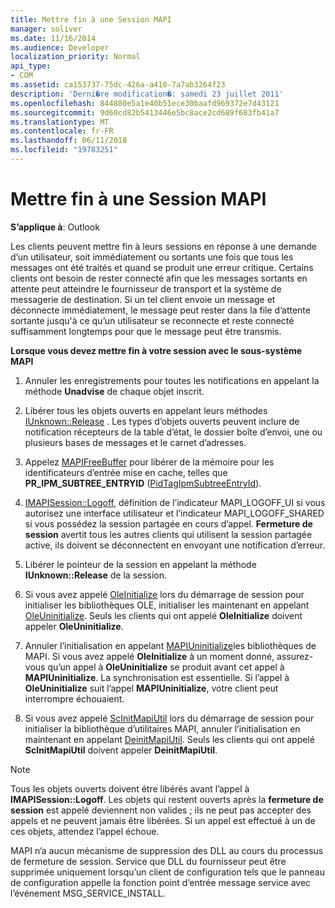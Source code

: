 ```yaml
---
title: Mettre fin à une Session MAPI
manager: soliver
ms.date: 11/16/2014
ms.audience: Developer
localization_priority: Normal
api_type:
- COM
ms.assetid: ca153737-75dc-426a-a410-7a7ab3264f23
description: 'Derni�re modification�: samedi 23 juillet 2011'
ms.openlocfilehash: 844880e5a1e40b51ece30baafd969372e7d43121
ms.sourcegitcommit: 9d60cd82b5413446e5bc8ace2cd689f683fb41a7
ms.translationtype: MT
ms.contentlocale: fr-FR
ms.lasthandoff: 06/11/2018
ms.locfileid: "19783251"
---
```

# <a name="ending-a-mapi-session"></a>Mettre fin à une Session MAPI

  
  
**S’applique à**: Outlook 
  
Les clients peuvent mettre fin à leurs sessions en réponse à une demande d’un utilisateur, soit immédiatement ou sortants une fois que tous les messages ont été traités et quand se produit une erreur critique. Certains clients ont besoin de rester connecté afin que les messages sortants en attente peut atteindre le fournisseur de transport et la système de messagerie de destination. Si un tel client envoie un message et déconnecte immédiatement, le message peut rester dans la file d’attente sortante jusqu'à ce qu’un utilisateur se reconnecte et reste connecté suffisamment longtemps pour que le message peut être transmis.
  
 **Lorsque vous devez mettre fin à votre session avec le sous-système MAPI**
  
1. Annuler les enregistrements pour toutes les notifications en appelant la méthode **Unadvise** de chaque objet inscrit. 
    
2. Libérer tous les objets ouverts en appelant leurs méthodes [IUnknown::Release](http://msdn.microsoft.com/en-us/library/ms682317%28VS.85%29.aspx) . Les types d’objets ouverts peuvent inclure de notification récepteurs de la table d’état, le dossier boîte d’envoi, une ou plusieurs bases de messages et le carnet d’adresses. 
    
3. Appelez [MAPIFreeBuffer](mapifreebuffer.md) pour libérer de la mémoire pour les identificateurs d’entrée mise en cache, telles que **PR_IPM_SUBTREE_ENTRYID** ([PidTagIpmSubtreeEntryId](pidtagipmsubtreeentryid-canonical-property.md)).
    
4. [IMAPISession::Logoff](imapisession-logoff.md), définition de l’indicateur MAPI_LOGOFF_UI si vous autorisez une interface utilisateur et l’indicateur MAPI_LOGOFF_SHARED si vous possédez la session partagée en cours d’appel. **Fermeture de session** avertit tous les autres clients qui utilisent la session partagée active, ils doivent se déconnectent en envoyant une notification d’erreur. 
    
5. Libérer le pointeur de la session en appelant la méthode **IUnknown::Release** de la session. 
    
6. Si vous avez appelé [OleInitialize](http://msdn.microsoft.com/en-us/library/ms690134%28v=VS.85%29.aspx) lors du démarrage de session pour initialiser les bibliothèques OLE, initialiser les maintenant en appelant [OleUninitialize](http://msdn.microsoft.com/en-us/library/ms691326%28VS.85%29.aspx). Seuls les clients qui ont appelé **OleInitialize** doivent appeler **OleUninitialize**. 
    
7. Annuler l’initialisation en appelant [MAPIUninitialize](mapiuninitialize.md)les bibliothèques de MAPI. Si vous avez appelé **OleInitialize** à un moment donné, assurez-vous qu’un appel à **OleUninitialize** se produit avant cet appel à **MAPIUninitialize**. La synchronisation est essentielle. Si l’appel à **OleUninitialize** suit l’appel **MAPIUninitialize**, votre client peut interrompre échouaient. 
    
8. Si vous avez appelé [ScInitMapiUtil](scinitmapiutil.md) lors du démarrage de session pour initialiser la bibliothèque d’utilitaires MAPI, annuler l’initialisation en maintenant en appelant [DeinitMapiUtil](deinitmapiutil.md). Seuls les clients qui ont appelé **ScInitMapiUtil** doivent appeler **DeinitMapiUtil**.
    
> [!NOTE]
> Tous les objets ouverts doivent être libérés avant l’appel à **IMAPISession::Logoff**. Les objets qui restent ouverts après la **fermeture de session** est appelé deviennent non valides ; ils ne peut pas accepter des appels et ne peuvent jamais être libérées. Si un appel est effectué à un de ces objets, attendez l’appel échoue. 
  
 MAPI n’a aucun mécanisme de suppression des DLL au cours du processus de fermeture de session. Service que DLL du fournisseur peut être supprimée uniquement lorsqu’un client de configuration tels que le panneau de configuration appelle la fonction point d’entrée message service avec l’événement MSG_SERVICE_INSTALL. 
  

